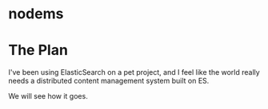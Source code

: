 nodems
======

The Plan
===

I've been using ElasticSearch on a pet project, and I feel like the world really needs a distributed content management system built on ES.

We will see how it goes.
